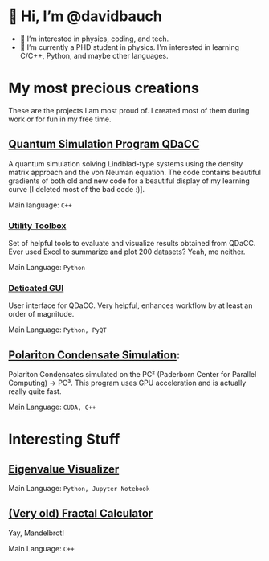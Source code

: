 # 👋 Hi, I’m @davidbauch
- 👀 I’m interested in physics, coding, and tech.
- 🌱 I’m currently a PHD student in physics. I'm interested in learning C/C++, Python, and maybe other languages.

# My most precious creations

These are the projects I am most proud of. I created most of them during work or for fun in my free time.

## [Quantum Simulation Program QDaCC](https://github.com/davidbauch/QDaCC)

A quantum simulation solving Lindblad-type systems using the density matrix approach and the von Neuman equation. The code contains beautiful gradients of both old and new code for a beautiful display of my learning curve [I deleted most of the bad code :)].

Main language: `C++`

### [Utility Toolbox](https://github.com/davidbauch/QDaCC-Tools)

Set of helpful tools to evaluate and visualize results obtained from QDaCC. Ever used Excel to summarize and plot 200 datasets? Yeah, me neither.

Main Language: `Python`
  
### [Deticated GUI](https://github.com/davidbauch/QDaCC-Tools/tree/main/QDLC/gui)

User interface for QDaCC. Very helpful, enhances workflow by at least an order of magnitude.

Main Language: `Python, PyQT`

## [Polariton Condensate Simulation](https://github.com/davidbauch/PC3):

Polariton Condensates simulated on the PC² (Paderborn Center for Parallel Computing) -> PC³. This program uses GPU acceleration and is actually really quite fast.

Main Language: `CUDA, C++`


# Interesting Stuff

## [Eigenvalue Visualizer](https://github.com/davidbauch/eigenvalue_visualizer)

Main Language: `Python, Jupyter Notebook`

## [(Very old) Fractal Calculator](https://github.com/davidbauch/FractalSolver)

Yay, Mandelbrot!

Main Language: `C++`
